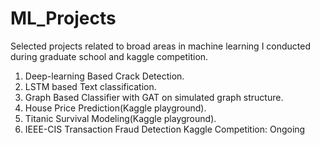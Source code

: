 # ML_Projects

Selected projects related to broad areas in machine learning I conducted during graduate school and kaggle competition.

1. Deep-learning Based Crack Detection.
2. LSTM based Text classification.
3. Graph Based Classifier with GAT on simulated graph structure.
3. House Price Prediction(Kaggle playground).
4. Titanic Survival Modeling(Kaggle playground).
5. IEEE-CIS Transaction Fraud Detection Kaggle Competition: Ongoing
